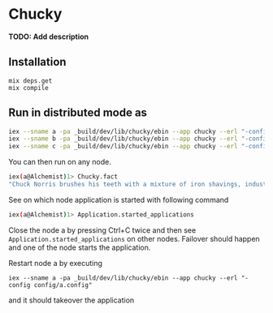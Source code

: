 # Chucky

**TODO: Add description**

## Installation

```
mix deps.get
mix compile
```

## Run in distributed mode as 
```bash
iex --sname a -pa _build/dev/lib/chucky/ebin --app chucky --erl "-config config/a.config"
iex --sname b -pa _build/dev/lib/chucky/ebin --app chucky --erl "-config config/b.config"
iex --sname c -pa _build/dev/lib/chucky/ebin --app chucky --erl "-config config/c.config"
```
You can then run on any node.

```bash
iex(a@Alchemist)1> Chucky.fact
"Chuck Norris brushes his teeth with a mixture of iron shavings, industrial paint remover, and boner-grain alcohol."
```

See on which node application is started with following command

```bash
iex(a@Alchemist)1> Application.started_applications
```

Close the node a by pressing Ctrl+C twice and then see ```Application.started_applications``` on other nodes.
Failover should happen and one of the node starts the application.

Restart node a by executing 
```
iex --sname a -pa _build/dev/lib/chucky/ebin --app chucky --erl "-config config/a.config"
```
and it should takeover the application


